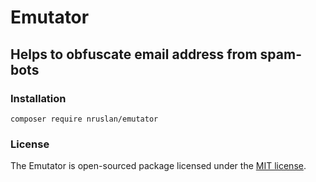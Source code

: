 # Emutator
## Helps to obfuscate email address from spam-bots

### Installation

    composer require nruslan/emutator
    
### License
The Emutator is open-sourced package licensed under the [MIT license](https://opensource.org/licenses/MIT).